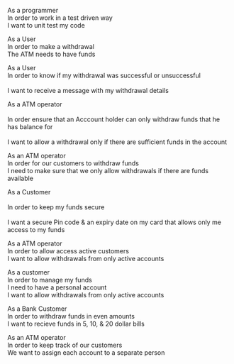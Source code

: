 As a programmer <br>
In order to work in a test driven way <br>
I want to unit test my code <br>

As a User <br>
In order to make a withdrawal <br>
The ATM needs to have funds <br>
 
 As a User               <br>
In order to know if my withdrawal was successful or unsuccessful   <br>            
I want to receive a message with my withdrawal details<br>

As a ATM operator <br>          
In order ensure that an Acccount holder can only withdraw funds that he has balance for  <br>         
I want to allow a withdrawal only if there are sufficient funds in the account<br>

As an ATM operator <br>
In order for our customers to withdraw funds <br>
I need to make sure that we only allow withdrawals if there are funds available <br>

As a Customer<br>              
In order to keep my funds secure <br>            
I want a secure Pin code & an expiry date on my card that allows only me access to my funds

As a ATM operator<br>
In order to allow access active customers<br>
I want to allow withdrawals from only active accounts<br>

As a customer<br>
In order to manage my funds<br>
I need to have a personal account<br>
I want to allow withdrawals from only active accounts <br>

As a Bank Customer <br>
In order to withdraw funds in even amounts <br>
I want to recieve funds in 5, 10, & 20 dollar bills <br>

As an ATM operator <br>
In order to keep track of our customers <br>
We want to assign each account to a separate person <br>

